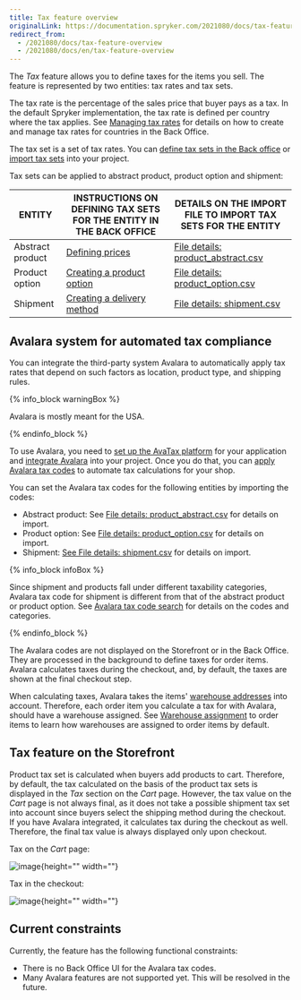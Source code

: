 ```yaml
---
title: Tax feature overview
originalLink: https://documentation.spryker.com/2021080/docs/tax-feature-overview
redirect_from:
  - /2021080/docs/tax-feature-overview
  - /2021080/docs/en/tax-feature-overview
---
```


The *Tax* feature allows you to define taxes for the items you sell. The feature is represented by two entities: tax rates and tax sets. 

The tax rate is the percentage of the sales price that buyer pays as a tax. In the default Spryker implementation, the tax rate is defined per country where the tax applies. See [Managing tax rates](https://documentation.spryker.com/docs/managing-tax-rates-sets#managing-tax-rates) for details on how to create and manage tax rates for countries in the Back Office.

The tax set is a set of tax rates. You can [define tax sets in the Back office](https://documentation.spryker.com/docs/managing-tax-rates-sets#managing-tax-sets) or[ import tax sets](https://documentation.spryker.com/docs/file-details-taxcsv) into your project.

Tax sets can be applied to abstract product, product option and shipment:


| ENTITY | INSTRUCTIONS ON DEFINING TAX SETS FOR THE ENTITY IN THE BACK OFFICE  | DETAILS ON THE IMPORT FILE TO IMPORT TAX SETS FOR THE ENTITY |
| --- | --- | --- |
| Abstract product | [Defining prices](https://documentation.spryker.com/docs/creating-abstract-products-and-product-bundles#defining-prices) | [File details: product_abstract.csv](https://documentation.spryker.com/docs/file-details-product-abstractcsv#file-details--product_abstract-csv) |
| Product option | [Creating a product option](https://documentation.spryker.com/docs/creating-a-product-option#creating-a-product-option) | [File details: product_option.csv](https://documentation.spryker.com/docs/file-details-product-optioncsv) |
| Shipment | [Creating a delivery method](https://documentation.spryker.com/docs/creating-and-managing-shipment-methods#creating-a-delivery-method) | [File details: shipment.csv](https://documentation.spryker.com/docs/file-details-shipmentcsv) |

## Avalara system for automated tax compliance
You can integrate the third-party system Avalara to automatically apply tax rates that depend on such factors as location, product type, and shipping rules. 

{% info_block warningBox %}

Avalara is mostly meant for the USA.

{% endinfo_block %}

To use Avalara, you need to [set up the AvaTax platform](https://help.avalara.com/Avalara_AvaTax_Update/Set_up_AvaTax_Update) for your application and [integrate Avalara](https://documentation.spryker.com/2021080/docs/avalara-tax-integration) into your project. Once you do that, you can [apply Avalara tax codes](https://help.avalara.com/Avalara_AvaTax_Update/Avalara_tax_codes) to automate tax calculations for your shop.   

You can set the Avalara tax codes for the following entities by importing the codes:

* Abstract product: See [File details: product_abstract.csv](https://documentation.spryker.com/2021080/docs/file-details-product-abstractcsv) for details on import.
* Product option: See [File details: product_option.csv](https://documentation.spryker.com/2021080/docs/file-details-product-optioncsv) for details on import.
* Shipment: [See File details: shipment.csv](https://documentation.spryker.com/2021080/docs/file-details-shipmentcsv) for details on import. 

{% info_block infoBox %}

Since shipment and products fall under different taxability categories, Avalara tax code for shipment is different from that of the abstract product or product option. See [Avalara tax code search](https://taxcode.avatax.avalara.com/) for details on the codes and categories.

{% endinfo_block %}

The Avalara codes are not displayed on the Storefront or in the Back Office. They are processed in the background to define taxes for order items. Avalara calculates taxes during the checkout, and, by default, the taxes are shown at the final checkout step.

When calculating taxes, Avalara takes the items' [warehouse addresses](https://documentation.spryker.com/2021080/docs/inventory-management-feature-overview#defining-a-warehouse-address) into account. Therefore, each order item you calculate a tax for with Avalara, should have a warehouse assigned. See [Warehouse assignment](https://documentation.spryker.com/2021080/docs/inventory-management-feature-overview#warehouse-assignment-to-order-items--with-avalara-integration-only-) to order items to learn how warehouses are assigned to order items by default.

## Tax feature on the Storefront

Product tax set is calculated when buyers add products to cart. Therefore, by default, the tax calculated on the basis of the product tax sets is displayed in the *Tax* section on the *Cart* page. However, the tax value on the *Cart* page is not always final, as it does not take a possible shipment tax set into account since buyers select the shipping method during the checkout. If you have Avalara integrated, it calculates tax during the checkout as well. Therefore, the final tax value is always displayed only upon checkout.

Tax on the *Cart* page:

![image](https://spryker.s3.eu-central-1.amazonaws.com/docs/Features/Tax/tax-in-cart.png){height="" width=""}

Tax in the checkout:

![image](https://spryker.s3.eu-central-1.amazonaws.com/docs/Features/Tax/tax-in-checkout.png){height="" width=""}

## Current constraints

Currently, the feature has the following functional constraints:

* There is no Back Office UI for the Avalara tax codes.
* Many Avalara features are not supported yet. This will be resolved in the future.


